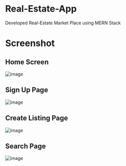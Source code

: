 # Real-Estate-App
Developed Real-Estate Market Place using MERN Stack

# Screenshot
## Home Screen
![image](https://github.com/viv2711/Real-Estate-App/assets/103623797/a5f99c4e-5b31-4a76-9811-2a3e03e5d9f9)
## Sign Up Page
![image](https://github.com/viv2711/Real-Estate-App/assets/103623797/43a28b74-4a95-4611-884e-59c33ec498e2)
## Create Listing Page
![image](https://github.com/viv2711/Real-Estate-App/assets/103623797/920baede-1474-495a-b1ef-17cf0c511e4f)
## Search Page
![image](https://github.com/viv2711/Real-Estate-App/assets/103623797/45bee62a-0e72-4f84-94d6-d24d4dcbb77f)



